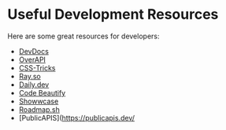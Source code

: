 # Useful Development Resources

Here are some great resources for developers:

- [DevDocs](https://devdocs.io/)
- [OverAPI](https://overapi.com/)
- [CSS-Tricks](https://css-tricks.com/)
- [Ray.so](https://ray.so/)
- [Daily.dev](https://daily.dev/)
- [Code Beautify](https://codebeautify.org/)
- [Showwcase](https://www.showwcase.com/)
- [Roadmap.sh](https://roadmap.sh/)
- [PublicAPIS](https://publicapis.dev/

